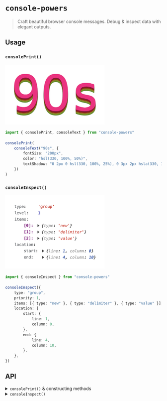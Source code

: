# `console-powers`

> Craft beautiful browser console messages.
> Debug & inspect data with elegant outputs.

<!--
[![Gzipped Size](https://img.shields.io/bundlephobia/minzip/{{data.name}})](https://bundlephobia.com/result?p={{data.name}})
[![Build Status](https://img.shields.io/github/actions/workflow/status/astoilkov/{{data.name}}/main.yml?branch=main)](https://github.com/astoilkov/{{data.name}}/actions/workflows/main.yml)


## Install

```bash
npm install {{data.name}}
```

## Why

## Usage

## API

## Alternatives

## Related

-->

## Usage

### `consolePrint()`

<img src="/img/90s.png" width="320" />

```ts
import { consolePrint, consoleText } from "console-powers"

consolePrint(
    consoleText("90s", {
        fontSize: "200px",
    	color: "hsl(330, 100%, 50%)",
    	textShadow: "0 2px 0 hsl(330, 100%, 25%), 0 3px 2px hsla(330, 100%, 15%, 0.5), /* next */ 0 3px 0 hsl(350, 100%, 50%), 0 5px 0 hsl(350, 100%, 25%), 0 6px 2px hsla(350, 100%, 15%, 0.5), /* next */ 0 6px 0 hsl(20, 100%, 50%), 0 8px 0 hsl(20, 100%, 25%), 0 9px 2px hsla(20, 100%, 15%, 0.5), /* next */ 0 9px 0 hsl(50, 100%, 50%), 0 11px 0 hsl(50, 100%, 25%), 0 12px 2px hsla(50, 100%, 15%, 0.5), /* next */ 0 12px 0 hsl(70, 100%, 50%), 0 14px 0 hsl(70, 100%, 25%), 0 15px 2px hsla(70, 100%, 15%, 0.5), /* next */ 0 15px 0 hsl(90, 100%, 50%), 0 17px 0 hsl(90, 100%, 25%), 0 17px 2px hsla(90, 100%, 15%, 0.5)",
    })
)
```

### `consoleInspect()`

<img src="/img/inspect.png" width="320" />

```ts
import { consoleInspect } from "console-powers"

consoleInspect({
    type: "group",
    priority: 1,
    items: [{ type: "new" }, { type: "delimiter" }, { type: "value" }],
    location: {
        start: {
            line: 1,
            column: 0,
        },
        end: {
            line: 4,
            column: 10,
        },
    },
})
```

## API

<details>
<summary><code>consolePrint()</code> & constructing methods</summary>

#### `consolePrint(messages: ConsoleMessage[])`

Prints the provided messages to the console.

#### `consoleText(text: string, style?: ConsoleStyle)`

#### `consoleObject(object: object)`

An object, class, HTML element. It shows a preview of the object and an option to expand it to see it's properties (the same thing as doing `console.log(element)` for example).

#### `consoleGroup(options)`

```ts
consolePrint(consoleGroup({
    expanded: false, // default "false"
    header: 'Expand me',
    body: 'Here I am'
}))
```

_Note: The method calls `consoleLine()` and flushes everything up until now before starting a new group._

#### `consoleLine()`

Flushes everything up until now and starts a new `console.log()` line.

#### `ConsoleStyle`

- [`background`](https://developer.mozilla.org/en-US/docs/Web/CSS/background) and its longhand equivalents
- [`border`](https://developer.mozilla.org/en-US/docs/Web/CSS/border) and its longhand equivalents
- [`border-radius`](https://developer.mozilla.org/en-US/docs/Web/CSS/border-radius)
- [`box-decoration-break`](https://developer.mozilla.org/en-US/docs/Web/CSS/box-decoration-break)
- [`box-shadow`](https://developer.mozilla.org/en-US/docs/Web/CSS/box-shadow)
- [`clear`](https://developer.mozilla.org/en-US/docs/Web/CSS/clear) and [`float`](https://developer.mozilla.org/en-US/docs/Web/CSS/float)
- [`color`](https://developer.mozilla.org/en-US/docs/Web/CSS/color)
- [`display`](https://developer.mozilla.org/en-US/docs/Web/CSS/display)
- [`font`](https://developer.mozilla.org/en-US/docs/Web/CSS/font) and its longhand equivalents
- [`line-height`](https://developer.mozilla.org/en-US/docs/Web/CSS/line-height)
- [`margin`](https://developer.mozilla.org/en-US/docs/Web/CSS/margin)
- [`outline`](https://developer.mozilla.org/en-US/docs/Web/CSS/outline) and its longhand equivalents
- [`padding`](https://developer.mozilla.org/en-US/docs/Web/CSS/padding)
- `text-*` properties such as [`text-transform`](https://developer.mozilla.org/en-US/docs/Web/CSS/text-transform)
- [`white-space`](https://developer.mozilla.org/en-US/docs/Web/CSS/white-space)
- [`word-spacing`](https://developer.mozilla.org/en-US/docs/Web/CSS/word-spacing) and [`word-break`](https://developer.mozilla.org/en-US/docs/Web/CSS/word-break)
- [`writing-mode`](https://developer.mozilla.org/en-US/docs/Web/CSS/writing-mode)

</details>

<details>
<summary><code>consoleInspect()</code></summary>

#### `consoleInspect(value: unknown)`

</details>

<!--
```ts
import { consolePrint, consoleText } from 'console-powers'

consolePrint([
    consoleText("Arguments mismatch:", { background: "yellow" }),
    consoleText(" "),
    consoleText("addTodo(", { background: "#eee" }),
    consoleText(" ? ", { background: "red", color: "white" }),
    consoleText(")", { background: "#eee" }),
    consoleText(" - "),
    consoleText("less arguments than the required specified", {
        color: "red",
    }),
]);
```
-->



<!-- - [`cursor`](https://developer.mozilla.org/en-US/docs/Web/CSS/cursor) -->

